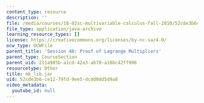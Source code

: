 ```yaml
---
content_type: resource
description: ''
file: /media/courses/18-02sc-multivariable-calculus-fall-2010/52cde3b6ce1279fd9ee5dcdd0dd5d9a8_mk_lib.jar
file_type: application/java-archive
learning_resource_types: []
license: https://creativecommons.org/licenses/by-nc-sa/4.0/
ocw_type: OCWFile
parent_title: 'Session 40: Proof of Lagrange Multipliers'
parent_type: CourseSection
parent_uid: 211a985b-a1cd-42a3-ab78-a18bc42ff996
resourcetype: Other
title: mk_lib.jar
uid: 52cde3b6-ce12-79fd-9ee5-dcdd0dd5d9a8
video_metadata:
  youtube_id: null
---
```

